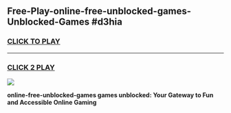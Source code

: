 
## Free-Play-online-free-unblocked-games-Unblocked-Games #d3hia
<h3>
<a href="https://news.freeplayer.one?title=online-free-unblocked-games&ref=8M">CLICK TO PLAY</a></h3>
<hr>

<h3>
<a href="https://news.freeplayer.one?title=online-free-unblocked-games&ref=8M">CLICK 2 PLAY</a>
  
</h3>

<a href="https://news.freeplayer.one?title=online-free-unblocked-games&ref=8M"><img src="https://clearcache.store/games.png"></a>


**online-free-unblocked-games games unblocked: Your Gateway to Fun and Accessible Online Gaming**
